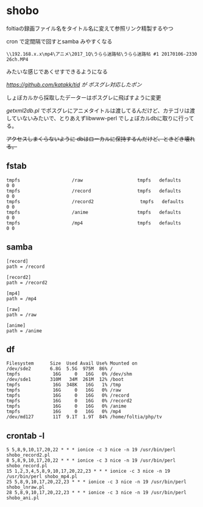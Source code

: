# shobo

foltiaの録画ファイル名をタイトル名に変えて参照リンク精製するやつ

cron で定間隔で回すとsamba みやすくなる

    \\192.168.x.x\mp4\アニメ\2017_1Q\うらら迷路帖\うらら迷路帖 #1 20170106-2330 26ch.MP4

みたいな感じであくせすできるようになる
  
 *https://github.com/katakk/tid が ポスグレ対応したポン*
 
 しょぼカルから採取したデーターはポスグレに飛ばすように変更
 
*getxml2db.pl* でポスグレにアニメタイトルは渡してるんだけど、カテゴリは渡していないみたいで、とりあえずlibwww-perl でしょぼカルdbに取りに行ってる。

~~アクセスしまくらないように dbはローカルに保持するんだけど、ときどき壊れる。~~

## fstab

    tmpfs                   /raw                    tmpfs   defaults        0 0
    tmpfs                   /record                 tmpfs   defaults        0 0
    tmpfs                   /record2                 tmpfs   defaults        0 0
    tmpfs                   /anime                  tmpfs   defaults        0 0
    tmpfs                   /mp4                    tmpfs   defaults        0 0
    
## samba

    [record]
    path = /record
  
    [record2]
    path = /record2
    
    [mp4]
    path = /mp4
    
    [raw]
    path = /raw
    
    [anime]
    path = /anime
    
## df

    Filesystem      Size  Used Avail Use% Mounted on
    /dev/sde2       6.8G  5.5G  975M  86% /
    tmpfs            16G     0   16G   0% /dev/shm
    /dev/sde1       310M   34M  261M  12% /boot
    tmpfs            16G  348K   16G   1% /tmp
    tmpfs            16G     0   16G   0% /raw
    tmpfs            16G     0   16G   0% /record
    tmpfs            16G     0   16G   0% /record2
    tmpfs            16G     0   16G   0% /anime
    tmpfs            16G     0   16G   0% /mp4
    /dev/md127       11T  9.1T  1.9T  84% /home/foltia/php/tv


## crontab -l

    5 5,8,9,10,17,20,22 * * * ionice -c 3 nice -n 19 /usr/bin/perl shobo_record2.pl
    8 5,8,9,10,17,20,22 * * * ionice -c 3 nice -n 19 /usr/bin/perl shobo_record.pl
    15 1,2,3,4,5,8,9,10,17,20,22,23 * * * ionice -c 3 nice -n 19 /usr/bin/perl shobo_mp4.pl
    25 5,8,9,10,17,20,22,23 * * * ionice -c 3 nice -n 19 /usr/bin/perl shobo_lnraw.pl
    28 5,8,9,10,17,20,22,23 * * * ionice -c 3 nice -n 19 /usr/bin/perl shobo_ani.pl

